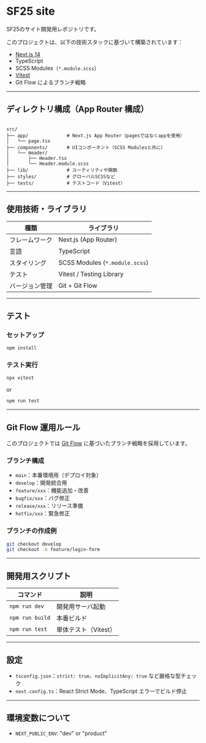 # SF25 site

SF25のサイト開発用レポジトリです。

このプロジェクトは、以下の技術スタックに基づいて構築されています：

- [Next.js 14](https://nextjs.org/)
- TypeScript
- SCSS Modules（`*.module.scss`）
- [Vitest](https://vitest.dev/)  
- Git Flow によるブランチ戦略

---

## ディレクトリ構成（App Router 構成）

```

src/
├── app/              # Next.js App Router（pagesではなくappを使用）
│   └── page.tsx
├── components/       # UIコンポーネント（SCSS Modulesと共に）
│   └── Header/
│       ├── Header.tsx
│       └── Header.module.scss
├── lib/              # ユーティリティや関数
├── styles/           # グローバルSCSSなど
├── tests/            # テストコード（Vitest）

````

---

##  使用技術・ライブラリ

| 種類          | ライブラリ |
|---------------|------------|
| フレームワーク | Next.js (App Router) |
| 言語           | TypeScript |
| スタイリング   | SCSS Modules (`*.module.scss`) |
| テスト         | Vitest / Testing Library |
| バージョン管理 | Git + Git Flow |

---

## テスト

### セットアップ

```bash
npm install
````

### テスト実行

```bash
npx vitest
```

or

```bash
npm run test
```

---

## Git Flow 運用ルール

このプロジェクトでは [Git Flow](https://nvie.com/posts/a-successful-git-branching-model/) に基づいたブランチ戦略を採用しています。

### ブランチ構成

* `main`：本番環境用（デプロイ対象）
* `develop`：開発統合用
* `feature/xxx`：機能追加・改善
* `bugfix/xxx`：バグ修正
* `release/xxx`：リリース準備
* `hotfix/xxx`：緊急修正

### ブランチの作成例

```bash
git checkout develop
git checkout -b feature/login-form
```

---

## 開発用スクリプト

| コマンド            | 説明            |
| --------------- | ------------- |
| `npm run dev`   | 開発用サーバ起動      |
| `npm run build` | 本番ビルド         |
| `npm run test`  | 単体テスト（Vitest） |

---

## 設定

* `tsconfig.json`：`strict: true`、`noImplicitAny: true` など厳格な型チェック
* `next.config.ts`：React Strict Mode、TypeScript エラーでビルド停止

---

## 環境変数について

* `NEXT_PUBLIC_ENV`: "dev" or "product"